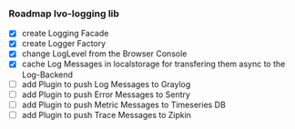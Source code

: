 ### Roadmap lvo-logging lib

  
- [x] create Logging Facade
- [x] create Logger Factory
- [x] change LogLevel from the Browser Console
- [x] cache Log Messages in localstorage for transfering them async to the Log-Backend
- [ ] add Plugin to push Log Messages to Graylog
- [ ] add Plugin to push Error Messages to Sentry
- [ ] add Plugin to push Metric Messages to Timeseries DB
- [ ] add Plugin to push Trace Messages to Zipkin
